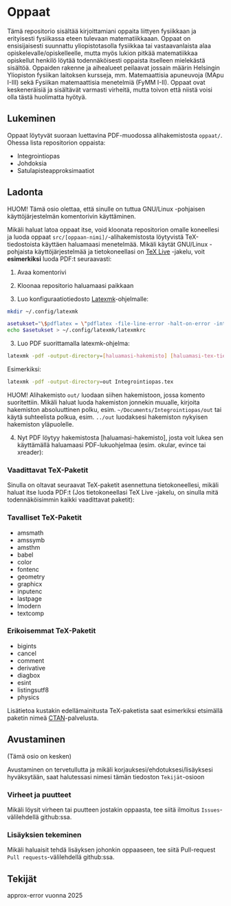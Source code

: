# Oppaat

Tämä repositorio sisältää kirjoittamiani oppaita liittyen fysiikkaan ja erityisesti fysiikassa eteen tulevaan matematiikkaaan.
Oppaat on ensisijaisesti suunnattu yliopistotasolla fysiikkaa tai vastaavanlaista alaa opiskelevalle/opiskelleelle, mutta myös lukion pitkää
matematiikkaa opiskellut henkilö löytää todennäköisesti oppaista itselleen mielekästä sisältöä. Oppaiden rakenne ja aihealueet peilaavat
jossain määrin Helsingin Yliopiston fysiikan laitoksen kursseja, mm. Matemaattisia apuneuvoja (MApu I-III) sekä Fysiikan matemaattisia menetelmiä (FyMM I-II).
Oppaat ovat keskeneräisiä ja sisältävät varmasti virheitä, mutta toivon että niistä voisi olla tästä huolimatta hyötyä.

## Lukeminen

Oppaat löytyvät suoraan luettavina PDF-muodossa alihakemistosta `oppaat/`. Ohessa lista repositorion oppaista:

- Integrointiopas
- Johdoksia
- Satulapisteapproksimaatiot

## Ladonta

HUOM! Tämä osio olettaa, että sinulle on tuttua GNU/Linux -pohjaisen käyttöjärjestelmän komentorivin käyttäminen.

Mikäli haluat latoa oppaat itse, void kloonata repositorion omalle koneellesi ja luoda oppaat `src/[oppaan-nimi]/`-alihakemistosta
löytyvistä TeX-tiedostoista käyttäen haluamaasi menetelmää. Mikäli käytät GNU/Linux -pohjaista käyttöjärjestelmää ja tietokoneellasi on
[TeX Live](https://tug.org/texlive/) -jakelu, voit **esimerkiksi** luoda PDF:t seuraavasti:

1. Avaa komentorivi

2. Kloonaa repositorio haluamaasi paikkaan

2. Luo konfiguraatiotiedosto [Latexmk](https://www.cantab.net/users/johncollins/latexmk/)-ohjelmalle:

```sh
mkdir ~/.config/latexmk
```

```sh
asetukset="\$pdflatex = \"pdflatex -file-line-error -halt-on-error -interaction=nonstopmode -synctex=1\";"
echo $asetukset > ~/.config/latexmk/latexmkrc
```

3. Luo PDF suorittamalla latexmk-ohjelma:

```sh
latexmk -pdf -output-directory=[haluamasi-hakemisto] [haluamasi-tex-tiedosto]
```

Esimerkiksi:

```sh
latexmk -pdf -output-directory=out Integrointiopas.tex
```

HUOM! Alihakemisto `out/` luodaan siihen hakemistoon, jossa komento suoritettiin. Mikäli haluat luoda hakemiston
jonnekin muualle, kirjoita hakemiston absoluuttinen polku, esim. `~/Documents/Integrointiopas/out` tai käytä suhteelista polkua,
esim. `../out` luodaksesi hakemiston nykyisen hakemiston yläpuolelle.

4. Nyt PDF löytyy hakemistosta [haluamasi-hakemisto], josta voit lukea sen käyttämällä haluamaasi PDF-lukuohjelmaa (esim. okular, evince tai xreader):


### Vaadittavat TeX-Paketit

Sinulla on oltavat seuraavat TeX-paketit asennettuna tietokoneellesi, mikäli haluat itse luoda PDF:t
(Jos tietokoneellasi TeX Live -jakelu, on sinulla mitä todennäköisimmin kaikki vaadittavat paketit):

### Tavalliset TeX-Paketit

- amsmath
- amssymb
- amsthm
- babel
- color
- fontenc
- geometry
- graphicx
- inputenc
- lastpage
- lmodern
- textcomp

### Erikoisemmat TeX-Paketit

- bigints
- cancel
- comment
- derivative
- diagbox
- esint
- listingsutf8
- physics

Lisätietoa kustakin edellämainitusta TeX-paketista saat esimerkiksi etsimällä paketin nimeä [CTAN](https://ctan.org/)-palvelusta.

## Avustaminen

(Tämä osio on kesken)

Avustaminen on tervetullutta ja mikäli korjauksesi/ehdotuksesi/lisäyksesi hyväksytään, saat halutessasi nimesi tämän tiedoston `Tekijät`-osioon

### Virheet ja puutteet

Mikäli löysit virheen tai puutteen jostakin oppaasta, tee siitä ilmoitus `Issues`-välilehdellä github:ssa.

### Lisäyksien tekeminen

Mikäli haluaisit tehdä lisäyksen johonkin oppaaseen, tee siitä Pull-request `Pull requests`-välilehdellä github:ssa.

## Tekijät

approx-error vuonna 2025
